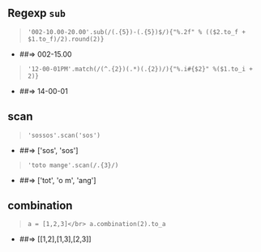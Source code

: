 ## Regexp `sub`
> `'002-10.00-20.00'.sub(/(.{5})-(.{5})$/){"%.2f" % (($2.to_f + $1.to_f)/2).round(2)}`
- ##=> 002-15.00

> `'12-00-01PM'.match(/(^.{2})(.*)(.{2})/){"%.i#{$2}" %($1.to_i + 2)}`
- ##=> 14-00-01

## scan
> `'sossos'.scan('sos')`
- ##=> ['sos', 'sos']

> `'toto mange'.scan(/.{3}/)`
- ##=> ['tot', 'o m', 'ang']

## combination 
> `a = [1,2,3]</br>
> a.combination(2).to_a`
- ##=> [[1,2],[1,3],[2,3]]